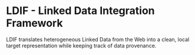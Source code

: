 LDIF - Linked Data Integration Framework
====

LDIF translates heterogeneous Linked Data from the Web into a clean, local target representation while keeping track of data provenance.
